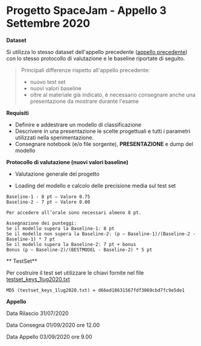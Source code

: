# Progetto SpaceJam - Appello 3 Settembre 2020



**Dataset**

Si utilizza lo stesso dataset dell'appello precedente ([appello precedente](../project1)) con lo stesso protocollo di valutazione e le baseline riportate di seguito.

> Principali differenze rispetto all'appello precedente:
>
> - nuovo test set
> - nuovi valori baseline
> - oltre al materiale già indicato, è necessario consegnare anche una presentazione da mostrare durante l'esame

**Requisiti**

- Definire e addestrare un modello di classificazione
- Descrivere in una presentazione le scelte progettuali e tutti i parametri utilizzati nella sperimentazione.
- Consegnare notebook (e/o file sorgente), **PRESENTAZIONE** e dump del modello



**Protocollo di valutazione (nuovi valori baseline)**

- Valutazione generale del progetto

- Loading del modello e calcolo delle precisione media sul test set

```
Baseline-1 - 8 pt – Valore 0.75
Baseline-2 - 7 pt – Valore 0.80

Per accedere all’orale sono necessari almeno 8 pt.

Assegnazione dei punteggi:
Se il modello supera la Baseline-1: 8 pt
Se il modello non supera la Baseline-2: (p – Baseline-1)/(Baseline-2 - Baseline-1) * 7 pt
Se il modello supera la Baseline-2: 7 pt + bonus
Bonus (p – Baseline-2)/(BESTMODEL - Baseline-2) * 5 pt

```



** TestSet**

Per costruire il test set utilizzare le chiavi fornite nel file [testset_keys_1lug2020.txt](testset_keys_1lug2020.txt)

```
MD5 (testset_keys_1lug2020.txt) = d66ed18631567fdf3069cbd7fc9e5de1
```



**Appello**

Data Rilascio 31/07/2020

Data Consegna 01/09/2020 ore 12.00

Data Appello 03/09/2020 ore 9.00

